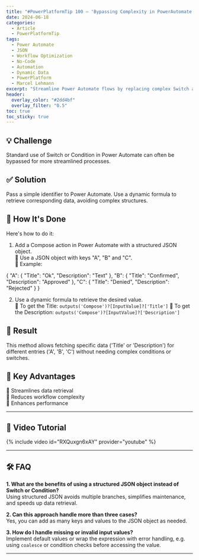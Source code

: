```yaml
---
title: "#PowerPlatformTip 100 – 'Bypassing Complexity in PowerAutomate'"
date: 2024-06-18
categories:
  - Article
  - PowerPlatformTip
tags:
  - Power Automate
  - JSON
  - Workflow Optimization
  - No-Code
  - Automation
  - Dynamic Data
  - PowerPlatform
  - Marcel Lehmann
excerpt: "Streamline Power Automate flows by replacing complex Switch and Condition actions with dynamic JSON objects and formulas for faster, more maintainable automation."
header:
  overlay_color: "#2dd4bf"
  overlay_filter: "0.5"
toc: true
toc_sticky: true
---
```


## 💡 Challenge
Standard use of Switch or Condition in Power Automate can often be bypassed for more streamlined processes.

## ✅ Solution
Pass a simple identifier to Power Automate. Use a dynamic formula to retrieve corresponding data, avoiding complex structures.

## 🔧 How It's Done
Here's how to do it:
1. Add a Compose action in Power Automate with a structured JSON object.  
   🔸 Use a JSON object with keys "A", "B" and "C".  
   🔸 Example:

{
  "A": {
    "Title": "Ok",
    "Description": "Text"
  },
  "B": {
    "Title": "Confirmed",
    "Description": "Approved"
  },
  "C": {
    "Title": "Denied",
    "Description": "Rejected"
  }
}

2. Use a dynamic formula to retrieve the desired value.  
   🔸 To get the Title: `outputs('Compose')?[InputValue]?['Title']`
   🔸 To get the Description: `outputs('Compose')?[InputValue]?['Description']`

## 🎉 Result
This method allows fetching specific data ('Title' or 'Description') for different entries ('A', 'B', 'C') without needing complex conditions or switches.

## 🌟 Key Advantages
🔸 Streamlines data retrieval  
🔸 Reduces workflow complexity  
🔸 Enhances performance  

---

## 🎥 Video Tutorial
{% include video id="RXQuxgn6xAY" provider="youtube" %}

---

## 🛠️ FAQ
**1. What are the benefits of using a structured JSON object instead of Switch or Condition?**  
Using structured JSON avoids multiple branches, simplifies maintenance, and speeds up data retrieval.

**2. Can this approach handle more than three cases?**  
Yes, you can add as many keys and values to the JSON object as needed.

**3. How do I handle missing or invalid input values?**  
Implement default values or wrap the expression with error handling, e.g. using `coalesce` or condition checks before accessing the value.

---